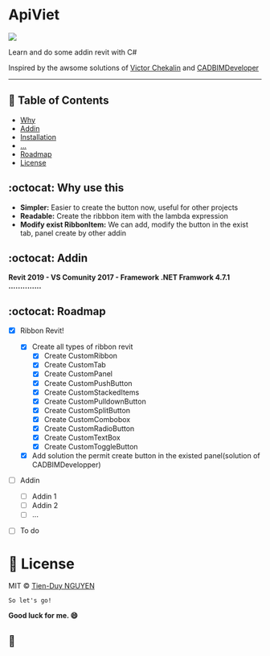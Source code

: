 # **ApiViet**
<p align="left">
  <img src="https://img.shields.io/badge/apiviet-TienDuy-green" />
</p>
Learn and do some addin revit with C#

Inspired by the awsome solutions of [Victor Chekalin](https://github.com/chekalin-v) 
and [CADBIMDeveloper](https://github.com/CADBIMDeveloper)

---

## 📄 Table of Contents
- [Why](#why)
- [Addin](#addin)
- [Installation](#installation)
- [...](#...)
- [Roadmap](#roadmap)
- [License](#license)


<a name="ribbon"></a>
## :octocat: Why use this
- **Simpler:** Easier to create the button now, useful for other projects
- **Readable:** Create the ribbbon item with the lambda expression
- **Modify exist RibbonItem:** We can add, modify the button in the exist tab, panel create by other addin




<a name="addin"></a>
## :octocat: Addin
**Revit 2019 - VS Comunity 2017 - Framework .NET Framwork 4.7.1**
**..............**


<a name="roadmap"></a>
## :octocat: Roadmap

- [x] Ribbon Revit!
  - [x] Create all types of ribbon revit
    - [x] Create CustomRibbon
    - [x] Create CustomTab
    - [x] Create CustomPanel
    - [x] Create CustomPushButton
    - [x] Create CustomStackedItems
    - [x] Create CustomPulldownButton
    - [x] Create CustomSplitButton
    - [x] Create CustomCombobox
    - [x] Create CustomRadioButton
    - [x] Create CustomTextBox
    - [x] Create CustomToggleButton
  - [x] Add solution the permit create button in the existed panel(solution of CADBIMDevelopper)
- [ ] Addin
  - [ ] Addin 1
  - [ ] Addin 2
  - [ ] ...
- [ ] To do



<a name="license"></a>
# 📃 License

MIT © [Tien-Duy NGUYEN](https://github.com/TienDuyNGUYEN)


```So let's go!``` 

**Good luck for me. 😄**

:baby_chick:
---
